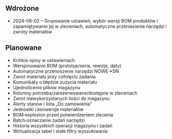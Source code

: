 ## Wdrożone
- 2024-06-02 – Grupowanie ustawień, wybór wersji BOM produktów i zapamiętywanie jej w zleceniach, automatyczne przeniesienie narzędzi i zwroty materiałów

## Planowane
- Krótkie opisy w ustawieniach
- Wersjonowanie BOM (prototyp/seria, rewizje, daty)
- Automatyczne przenoszenie narzędzi NOWE→SN
- Zwrot materiału przy cofnięciu zadania
- Komunikaty o błędzie zużycia materiału
- Ujednolicenie plików magazynu
- Kolumny potrzeba/zarezerwowane/dostępne w zleceniach
- Zwrot niewykorzystanych ilości do magazynu
- Alerty stanów i lista „Do zamówienia”
- Jednostki i konwersje materiałów
- BOM‑explosion przed potwierdzeniem zlecenia
- Batch‑oznaczanie zadań narzędzi
- Historia wszystkich operacji magazynu i zadań
- Wirtualizacja tabel i stałe filtry wyszukiwania
